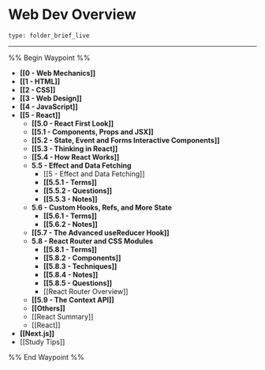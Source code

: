 # Web Dev Overview
 
```ccard
type: folder_brief_live
```
 
---

%% Begin Waypoint %%
- **[[0 - Web Mechanics]]**
- **[[1 - HTML]]**
- **[[2 - CSS]]**
- **[[3 - Web Design]]**
- **[[4 - JavaScript]]**
- **[[5 - React]]**
	- **[[5.0 - React First Look]]**
	- **[[5.1 - Components, Props and JSX]]**
	- **[[5.2 - State, Event and Forms Interactive Components]]**
	- **[[5.3 - Thinking in React]]**
	- **[[5.4 - How React Works]]**
	- **5.5 - Effect and Data Fetching**
		- [[5 - Effect and Data Fetching]]
		- **[[5.5.1 - Terms]]**
		- **[[5.5.2 - Questions]]**
		- **[[5.5.3 - Notes]]**
	- **5.6 - Custom Hooks, Refs, and More State**
		- **[[5.6.1 - Terms]]**
		- **[[5.6.2 - Notes]]**
	- **[[5.7 - The Advanced useReducer Hook]]**
	- **5.8 - React Router and CSS Modules**
		- **[[5.8.1 - Terms]]**
		- **[[5.8.2 - Components]]**
		- **[[5.8.3 - Techniques]]**
		- **[[5.8.4 - Notes]]**
		- **[[5.8.5 - Questions]]**
		- [[React Router Overview]]
	- **[[5.9 - The Context API]]**
	- **[[Others]]**
	- [[React Summary]]
	- [[React]]
- **[[Next.js]]**
- [[Study Tips]]

%% End Waypoint %%